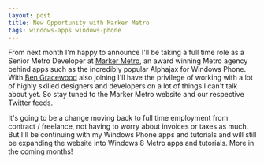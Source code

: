 ```yaml
---
layout: post
title: New Opportunity with Marker Metro
tags: windows-apps windows-phone
---
```


From next month I'm happy to announce I'll be taking a full time role as a Senior Metro Developer at [Marker Metro][marker], an award winning Metro agency behind apps such as the incredibly popular Alphajax for Windows Phone. With [Ben Gracewood][ben] also joining I'll have the privilege of working with a lot of highly skilled designers and developers on a lot of things I can't talk about yet. So stay tuned to the Marker Metro website and our respective Twitter feeds.

It's going to be a change moving back to full time employment from contract / freelance, not having to worry about invoices or taxes as much. But I'll be continuing with my Windows Phone apps and tutorials and will still be expanding the website into Windows 8 Metro apps and tutorials. More in the coming months!

[marker]: http://markermetro.com
[ben]: http://ben.geek.nz
